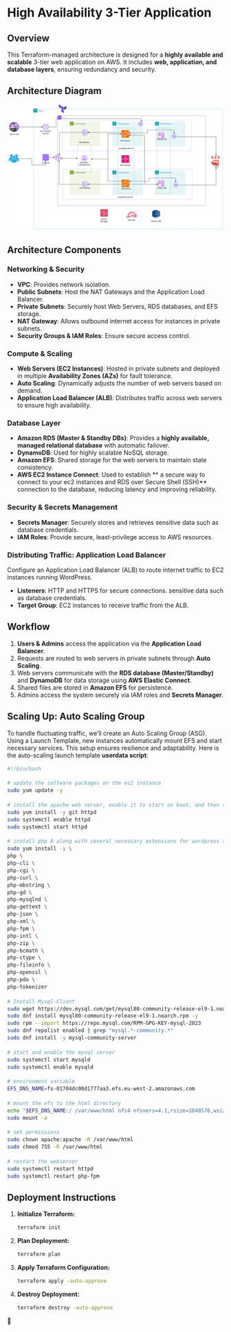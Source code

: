 
# High Availability 3-Tier Application

## Overview
This Terraform-managed architecture is designed for a **highly available and scalable** 3-tier web application on AWS. It includes **web, application, and database layers**, ensuring redundancy and security.

## Architecture Diagram
![Architecture Diagram](https://raw.githubusercontent.com/Devblaise/High-availability-3-tier-Web-App/refs/heads/main/images/high_availablity_3_tier_app_.png)

## Architecture Components
### **Networking & Security**
- **VPC**: Provides network isolation.
- **Public Subnets**: Host the NAT Gateways and the Application Load Balancer.
- **Private Subnets**: Securely host Web Servers, RDS databases, and EFS storage.
- **NAT Gateway**: Allows outbound internet access for instances in private subnets.
- **Security Groups & IAM Roles**: Ensure secure access control.

### **Compute & Scaling**
- **Web Servers (EC2 Instances)**: Hosted in private subnets and deployed in multiple **Availability Zones (AZs)** for fault tolerance.
- **Auto Scaling**: Dynamically adjusts the number of web servers based on demand.
- **Application Load Balancer (ALB)**: Distributes traffic across web servers to ensure high availability.

### **Database Layer**
- **Amazon RDS (Master & Standby DBs)**: Provides a **highly available, managed relational database** with automatic failover.
- **DynamoDB**: Used for highly scalable NoSQL storage.
- **Amazon EFS**: Shared storage for the web servers to maintain state consistency.
- **AWS EC2 Instance Connect**: Used to establish ** a secure way to connect to your ec2 instances and RDS over Secure Shell (SSH)** connection to the database, reducing latency and improving reliability.

### **Security & Secrets Management**
- **Secrets Manager**: Securely stores and retrieves sensitive data such as database credentials.
- **IAM Roles**: Provide secure, least-privilege access to AWS resources.

### **Distributing Traffic: Application Load Balancer**
Configure an Application Load Balancer (ALB) to route internet traffic to EC2 instances running WordPress.
- **Listeners**: HTTP and HTTPS for secure connections. sensitive data such as database credentials.
- **Target Group**: EC2 instances to receive traffic from the ALB.

## Workflow
1. **Users & Admins** access the application via the **Application Load Balancer**.
2. Requests are routed to web servers in private subnets through **Auto Scaling**.
3. Web servers communicate with the **RDS database (Master/Standby)** and **DynamoDB** for data storage using **AWS Elastic Connect**.
4. Shared files are stored in **Amazon EFS** for persistence.
5. Admins access the system securely via IAM roles and **Secrets Manager**.

## Scaling Up: Auto Scaling Group
To handle fluctuating traffic, we’ll create an Auto Scaling Group (ASG). Using a Launch Template, new instances automatically mount EFS and start necessary services. This setup ensures resilience and adaptability. Here is the auto-scaling launch template **userdata script**:
```sh
#!/bin/bash

# update the software packages on the ec2 instance 
sudo yum update -y

# install the apache web server, enable it to start on boot, and then start the server immediately
sudo yum install -y git httpd
sudo systemctl enable httpd 
sudo systemctl start httpd

# install php 8 along with several necessary extensions for wordpress to run
sudo yum install -y \
php \
php-cli \
php-cgi \
php-curl \
php-mbstring \
php-gd \
php-mysqlnd \
php-gettext \
php-json \
php-xml \
php-fpm \
php-intl \
php-zip \
php-bcmath \
php-ctype \
php-fileinfo \
php-openssl \
php-pdo \
php-tokenizer

# Install Mysql-Client 
sudo wget https://dev.mysql.com/get/mysql80-community-release-el9-1.noarch.rpm 
sudo dnf install mysql80-community-release-el9-1.noarch.rpm -y
sudo rpm --import https://repo.mysql.com/RPM-GPG-KEY-mysql-2023
sudo dnf repolist enabled | grep "mysql.*-community.*"
sudo dnf install -y mysql-community-server 

# start and enable the mysql server
sudo systemctl start mysqld
sudo systemctl enable mysqld

# environment variable
EFS_DNS_NAME=fs-01704dc00d1777aa3.efs.eu-west-2.amazonaws.com

# mount the efs to the html directory 
echo "$EFS_DNS_NAME:/ /var/www/html nfs4 nfsvers=4.1,rsize=1048576,wsize=1048576,hard,timeo=600,retrans=2 0 0" | sudo tee -a /etc/fstab
sudo mount -a

# set permissions
sudo chown apache:apache -R /var/www/html
sudo chmod 755 -R /var/www/html

# restart the webserver
sudo systemctl restart httpd
sudo systemctl restart php-fpm
   ```

## Deployment Instructions
1. **Initialize Terraform:**
   ```sh
   terraform init
   ```
2. **Plan Deployment:**
   ```sh
   terraform plan
   ```
3. **Apply Terraform Configuration:**
   ```sh
   terraform apply -auto-approve
   ```
4. **Destroy Deployment:**
   ```sh
   terraform destroy -auto-approve
   ```
🚀
